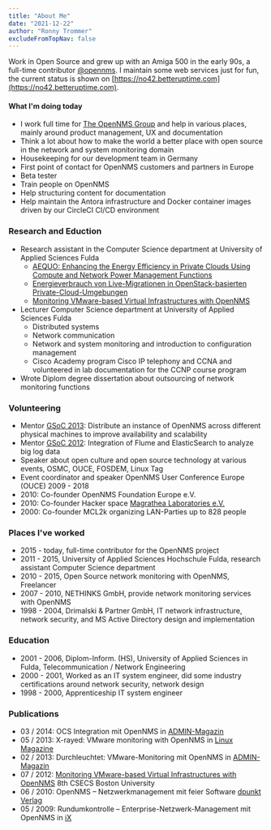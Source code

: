 ```yaml
---
title: "About Me"
date: "2021-12-22"
author: "Ronny Trommer"
excludeFromTopNav: false
---
```

Work in Open Source and grew up with an Amiga 500 in the early 90s, a full-time contributor [@opennms](https://twitter.com/opennms).
I maintain some web services just for fun, the current status is shown on [https://no42.betteruptime.com](https://no42.betteruptime.com).
#### What I'm doing today

* I work full time for [The OpenNMS Group](https://www.opennms.com) and help in various places, mainly around product management, UX and documentation
* Think a lot about how to make the world a better place with open source in the network and system monitoring domain
* Housekeeping for our development team in Germany
* First point of contact for OpenNMS customers and partners in Europe
* Beta tester
* Train people on OpenNMS
* Help structuring content for documentation
* Help maintain the Antora infrastructure and Docker container images driven by our CircleCI CI/CD environment 

### Research and Eduction

* Research assistant in the Computer Science department at University of Applied Sciences Fulda
  * [AEQUO: Enhancing the Energy Efficiency in Private Clouds Using Compute and Network Power Management Functions](https://www.researchgate.net/publication/280248032_AEQUO_Enhancing_the_Energy_Efficiency_in_Private_Clouds_Using_Compute_and_Network_Power_Management_Functions?_sg%5B0%5D=9WWfP8nUIzl3C-JD1dV_yybVEOQSV3HBs1L6qLFYNmmbocUtKap0Qxck619fvlWheM38-4cAP86l846s7Gbl-vTUNLWRDIe90tvQSEoU.XRgeXCyeSZQ81zNNyPLgbQjJywC0Tu1YXWNmxHWKW8tJ1a_meDW5zeCtHxZvFOp5_Ij3Nct_4QT9ExbnEhZz9g)
  * [Energieverbrauch von Live-Migrationen in OpenStack-basierten Private-Cloud-Umgebungen](https://www.researchgate.net/publication/331802641_Energieverbrauch_von_Live-Migrationen_in_OpenStack-basierten_Private-Cloud-Umgebungen?_sg%5B0%5D=9WWfP8nUIzl3C-JD1dV_yybVEOQSV3HBs1L6qLFYNmmbocUtKap0Qxck619fvlWheM38-4cAP86l846s7Gbl-vTUNLWRDIe90tvQSEoU.XRgeXCyeSZQ81zNNyPLgbQjJywC0Tu1YXWNmxHWKW8tJ1a_meDW5zeCtHxZvFOp5_Ij3Nct_4QT9ExbnEhZz9g)
  * [Monitoring VMware-based Virtual Infrastructures with OpenNMS](https://www.researchgate.net/publication/256481955_Monitoring_VMware-based_Virtual_Infrastructures_with_OpenNMS?_sg%5B0%5D=9WWfP8nUIzl3C-JD1dV_yybVEOQSV3HBs1L6qLFYNmmbocUtKap0Qxck619fvlWheM38-4cAP86l846s7Gbl-vTUNLWRDIe90tvQSEoU.XRgeXCyeSZQ81zNNyPLgbQjJywC0Tu1YXWNmxHWKW8tJ1a_meDW5zeCtHxZvFOp5_Ij3Nct_4QT9ExbnEhZz9g)
* Lecturer Computer Science department at University of Applied Sciences Fulda
  * Distributed systems
  * Network communication
  * Network and system monitoring and introduction to configuration management
  * Cisco Academy program Cisco IP telephony and CCNA and volunteered in lab documentation for the CCNP course program
* Wrote Diplom degree dissertation about outsourcing of network monitoring functions

### Volunteering

* Mentor [GSoC 2013](https://www.google-melange.com/archive/gsoc/2013/orgs/opennms/projects/jwhite.html): Distribute an instance of OpenNMS across different physical machines to improve availability and scalability
* Mentor [GSoC 2012](https://www.google-melange.com/archive/gsoc/2012/orgs/opennms/projects/fooker.html): Integration of Flume and ElasticSearch to analyze big log data
* Speaker about open culture and open source technology at various events, OSMC, OUCE, FOSDEM, Linux Tag
* Event coordinator and speaker OpenNMS User Conference Europe (OUCE) 2009 - 2018
* 2010: Co-founder OpenNMS Foundation Europe e.V.
* 2010: Co-founder Hacker space [Magrathea Laboratories e.V.](https://maglab.space)
* 2000: Co-founder MCL2k organizing LAN-Parties up to 828 people

### Places I've worked

* 2015 - today, full-time contributor for the OpenNMS project 
* 2011 - 2015, University of Applied Sciences Hochschule Fulda, research assistant Computer Science department
* 2010 - 2015, Open Source network monitoring with OpenNMS, Freelancer 
* 2007 - 2010, NETHINKS GmbH, provide network monitoring services with OpenNMS 
* 1998 - 2004, Drimalski & Partner GmbH, IT network infrastructure, network security, and MS Active Directory design and implementation

### Education

* 2001 - 2006, Diplom-Inform. (HS), University of Applied Sciences in Fulda, Telecommunication / Network Engineering
* 2000 - 2001, Worked as an IT system engineer, did some industry certifications around network security, network design
* 1998 - 2000, Apprenticeship IT system engineer

### Publications

* 03 / 2014: OCS Integration mit OpenNMS in [ADMIN-Magazin](https://www.admin-magazin.de/Das-Heft/2014/03/OCS-Informationen-in-die-Ueberwachung-mit-OpenNMS-integrieren/(language)/ger-DE)
* 05 / 2013: X-rayed: VMware monitoring with OpenNMS in [Linux Magazine](https://www.linux-magazine.com/Issues/2013/150/VMware-Monitoring)
* 02 / 2013: Durchleuchtet: VMware-Monitoring mit OpenNMS in [ADMIN-Magazin](https://www.admin-magazin.de/Das-Heft/2013/02)
* 07 / 2012: [Monitoring VMware-based Virtual Infrastructures with OpenNMS](https://wiki.opennms.org/documentation/CSECS2012-Pape-Trommer.pdf) 8th CSECS Boston University
* 06 / 2010: OpenNMS – Netzwerkmanagement mit feier Software [dpunkt Verlag](https://dpunkt.de/produkt/opennms/)
* 05 / 2009: Rundumkontrolle – Enterprise-Netzwerk-Management mit OpenNMS in [iX](https://shop.heise.de/katalog/rundumkontrolle)
